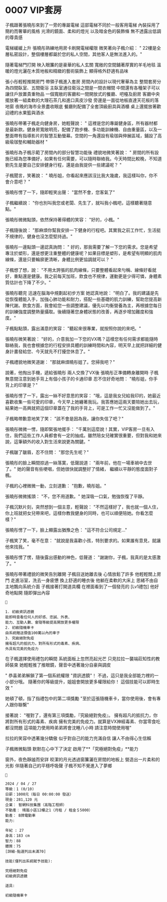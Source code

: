 # 0007 VIP套房

子楓跟著張曉彤來到了一旁的專屬電梯
這部電梯不同於一般客用電梯
內裝採用了簡約而奢華的風格
光滑的鏡面、柔和的燈光
以及暗金色的裝飾條
無不透露出低調的尊貴感

電梯緩緩上升
張曉彤熟練地用房卡刷開電梯權限
微笑著向子楓介紹：
" 22樓是全層私密設計，整個樓層都屬於您的私人空間，其他客人是無法進入的。"

隨著電梯門打開
映入眼簾的是豪華的私人玄關
寬敞的空間鋪著厚實的羊毛地毯
溫暖的燈光灑在木質地板和精緻的藝術裝飾上
顯得格外舒適有品味

張小彤輕輕推開房門
帶領子楓進入套房
房間內的設計以現代奢華為主
整間套房分為四間臥室、五間衛浴
主臥室通往衛浴之間是一間衣帽間
中間還有各種架子可以讓住戶放置貴重物品
一個寬敞的客廳和一間開放式的餐廳、吧檯及廚房
客廳中央擺放著一組柔軟的大理石茶几和進口真皮沙發
旁邊是一面從地板直達天花板的落地窗
夜晚的海市全景盡收眼底
餐廳則配備了全套頂級廚具與酒櫃
桌上還擺放著歡迎禮的水果籃與酒水

張曉彤帶著子楓走向健身房，她輕聲說：
" 這裡是您的專屬健身區，所有器材都是最新款。健身房寬敞明亮，配備了跑步機、多功能訓練機、自由重量區，以及一整面帶有指導影片的智慧互動螢幕。空間的一角還設有瑜珈與伸展區域，鋪設了高級瑜珈墊和輔助器材 "

張曉彤為子楓示範了房間內的部分智慧功能後
禮貌地微笑著說：
" 房間的所有設施已經為您準備好，如果有任何需要，可以隨時聯絡我。今天時間比較晚，不知道劉先生是要自己安排健身行程，還是由我提供一些建議呢？ "

子楓聞言，笑著說：
" 曉彤姐，你看起來應該沒比我大幾歲，我這樣叫你，你不會介意吧？ "

張曉彤愣了一下，隨即輕笑出聲：
"當然不會，您客氣了"

子楓繼續說：
"你也別叫我您或老闆、先生了，就叫我小楓吧，這樣聽著隨意點。"

張曉彤微微點頭，依然保持著得體的笑容：
"好的，小楓。"

子楓隨後說：
"那麻煩你幫我安排一下健身的行程吧。其實我之前工作忙，生活挺不規律的，健身也沒怎麼堅持過。"

張曉彤一邊點頭一邊認真詢問：
" 好的，那我需要了解一下您的需求。您是希望專注於塑形，還是想更注重整體的健康呢？如果目標是塑形，是希望有明顯的肌肉線條，還是只要輪廓更清晰，身體比例更協調就可以？ "

子楓想了想，說：
"不用太誇張的肌肉線條，只要整體看起來勻稱、線條好看就好，重點還是健康。我之前每天加班，飲食也不規律，運動更是少得可憐，身體素質估計也下降了不少。"

張曉彤聽完
迅速在腦海中規劃起初步方案
她認真地說：
"明白了。我的建議是先從恢復體能入手，加強心肺功能和耐力，搭配一些基礎的肌力訓練，幫助您提高新陳代謝。飲食方面，我會給您一些調整建議，優先以均衡營養為主，再根據您每日的訓練強度調整熱量攝取。後續隨著您身體狀態的改善，再逐步增加難度和強度。"

子楓點點頭，露出滿意的笑容：
"聽起來很專業，就按照你說的來吧。"

張曉彤微笑著說：
"好的，介意我加一下您的VX嗎？這樣您有任何需求都能隨時聯絡我，我也會根據您的行程安排具體的訓練時間和內容，明天早上就把詳細的健身計畫發給您、今天就先不打擾您休息了。"

子楓禮貌地微笑道謝：
"那就麻煩曉彤姐了。您掃我吧？"

說著，他掏出手機，遞給張曉彤
兩人交換了VX後
張曉彤正準備轉身離開時
子楓無意間注意到她手背上有個小孩子的卡通印章
忍不住好奇地問：
"曉彤姐，你手背上的印章是？"

張曉彤愣了一下，露出一絲不好意思的笑容：
"哦，這是我女兒給我印的，她最近喜歡收集一些可愛的印章，今天早上她纏著我玩。我答應她這兩天要陪她出去玩，結果她一高興就把這個印章蓋在了我的手背上，可是工作一忙又沒能做到了。"

子楓略帶歉意地笑了笑：
"該不會是因為我，讓你失信了吧？"

張曉彤微微一愣，隨即緊張地擺手：
"千萬別這麼說！其實，VIP客房一旦有入住，我們這些工作人員都會有一定的抽成。雖然陪女兒確實很重要，但對我和她來說，這筆額外的收入對生活來說更為關鍵。"

子楓皺了皺眉，忍不住問：
"那您先生呢？"

張曉彤的臉上瞬間掠過一絲落寞，低聲說道：
"兩年前，他在一場車禍中去世了。"
她的聲音有些哽咽，但她很快就調整好了情緒，
繼續以平靜的態度面對子楓。

子楓的心裡微微一動，立刻道歉：
"抱歉，曉彤姐。"

張曉彤微微搖頭：
"不，您不用道歉。"
她深吸一口氣，勉強恢復了平靜。

子楓沉默片刻，突然想到一個主意，輕聲說：
"不然這樣好了，我也就一個人住，你上班就把女兒帶來吧，這樣你教我健身的同時，也可以順便陪她。你看怎麼樣？"

張曉彤愣了一下，臉上顯露出猶豫之色：
"這不符合公司規定…"

子楓笑了笑，毫不在意：
"就說是我喜歡小孩，特別要求的。如果誰有意見，就讓他來找我。"

張曉彤愣了愣，隨後露出感動的神色，低聲道：
"謝謝你，子楓，我真的是太感激了。"

張曉彤帶著禮貌的微笑告別離開
子楓目送她離去後
心情放鬆了許多
他輕輕關上房門
走進浴室，洗去一身疲憊
換上舒適的睡衣後
他躺在柔軟的大床上
思緒不由自主地飄向系統介面
子楓接著打開道具欄
在裡面看到了一個發亮的 [Lv1禮包]
他好奇地點開
隨即彈出內容

```
🎁

1. 初級資訊透鏡
能即時查看任何人的好感、忠誠、外表、
能力、互動人數、會隨等級提高開放更多權限
2. 初級隨機車卡
由系統贈送價值100萬以內的車子
3. 究級絕對免疫
擁有超凡的抵抗力，對所有形式的毒素、疾病、
外具有完美的免疫力
```

在子楓選擇使用禮包的瞬間
系統面板上忽然亮起光芒
只見拉拉一襲端莊知性的教師裝束
她輕輕推了推眼鏡，聲音中透著幾分自豪與調皮

"
恭喜弟弟解鎖了第一個系統權限 "資訊透鏡"！
不過，這只是我全部能力裡的一小部分哦。
隨著你的等級提升，姐姐會開放更多權限給你！
這個技能可以即時生效
"

她頓了頓，指了指禮包中的第二項獎勵
"至於這張隨機車卡，當你使用後，會有專人跟你聯繫"

接著說：
"喔對了，還有第三項獎勵，『究級絕對免疫』。
擁有超凡的抵抗力，你將對所有形式的毒素、疾病
擁有完美的免疫力。就算是VX神經毒素、你當零食吃都沒問題
這項能力使用時弟弟將會沈睡八小時
請注意時間使用喔"

拉拉的笑容中透著幾分驕傲
似乎對自己的能力充滿自信
讓人不由得心生信賴

子楓微微點頭
默默在心中下了決定
啟用了**「究極絕對免疫」**能力

窗外，夜色靜謐而安詳
皎潔的月光透過窗簾灑在房間的地板上
營造出一片柔和的光影
伴隨著自己的平穩呼吸聲
子楓不知不覺進入了夢鄉

```
📰

2024 / 04 / 27 
等級：1 (0/10)
日薪：1000元（每日 00:00:00 發送）
現金：281,120 元
企業： 智網科技集團（高階工程師）
不動產： 晴嵐小區12樓之1（月租 / 租金＄5000）
動產： B牌電動車
能力:

年紀 : 27
身高：183 cm
智力：88
體質：75
[詳細-點選列出未滿70]

技能(僅列出系統賦予技能):

究極絕對免疫
初級資訊透鏡

道具:

初級隨機車卡

```